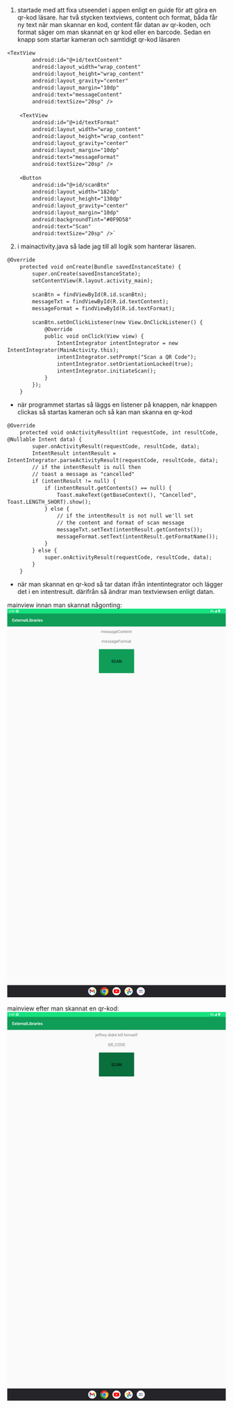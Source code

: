 1. startade med att fixa utseendet i appen enligt en guide för att göra en qr-kod läsare. har två stycken textviews, content och format, båda får ny text när man skannar en kod, content får datan av qr-koden, och format säger om man skannat en qr kod eller en barcode. Sedan en knapp som startar kameran och samtidigt qr-kod läsaren 
```
<TextView
        android:id="@+id/textContent"
        android:layout_width="wrap_content"
        android:layout_height="wrap_content"
        android:layout_gravity="center"
        android:layout_margin="10dp"
        android:text="messageContent"
        android:textSize="20sp" />

    <TextView
        android:id="@+id/textFormat"
        android:layout_width="wrap_content"
        android:layout_height="wrap_content"
        android:layout_gravity="center"
        android:layout_margin="10dp"
        android:text="messageFormat"
        android:textSize="20sp" />

    <Button
        android:id="@+id/scanBtn"
        android:layout_width="182dp"
        android:layout_height="130dp"
        android:layout_gravity="center"
        android:layout_margin="10dp"
        android:backgroundTint="#0F9D58"
        android:text="Scan"
        android:textSize="20sp" />`
```

2. i mainactivity.java så lade jag till all logik som hanterar läsaren. 

```
@Override
    protected void onCreate(Bundle savedInstanceState) {
        super.onCreate(savedInstanceState);
        setContentView(R.layout.activity_main);

        scanBtn = findViewById(R.id.scanBtn);
        messageTxt = findViewById(R.id.textContent);
        messageFormat = findViewById(R.id.textFormat);

        scanBtn.setOnClickListener(new View.OnClickListener() {
            @Override
            public void onClick(View view) {
                IntentIntegrator intentIntegrator = new IntentIntegrator(MainActivity.this);
                intentIntegrator.setPrompt("Scan a QR Code");
                intentIntegrator.setOrientationLocked(true);
                intentIntegrator.initiateScan();
            }
        });
    }
```
- när programmet startas så läggs en listener på knappen, när knappen clickas så startas kameran och så kan man skanna en qr-kod

```
@Override
    protected void onActivityResult(int requestCode, int resultCode, @Nullable Intent data) {
        super.onActivityResult(requestCode, resultCode, data);
        IntentResult intentResult = IntentIntegrator.parseActivityResult(requestCode, resultCode, data);
        // if the intentResult is null then
        // toast a message as "cancelled"
        if (intentResult != null) {
            if (intentResult.getContents() == null) {
                Toast.makeText(getBaseContext(), "Cancelled", Toast.LENGTH_SHORT).show();
            } else {
                // if the intentResult is not null we'll set
                // the content and format of scan message
                messageTxt.setText(intentResult.getContents());
                messageFormat.setText(intentResult.getFormatName());
            }
        } else {
            super.onActivityResult(requestCode, resultCode, data);
        }
    }
```
- när man skannat en qr-kod så tar datan ifrån intentintegrator och lägger det i en intentresult. därifrån så ändrar man textviewsen enligt datan.

mainview innan man skannat någonting:
![](mainview.png)

mainview efter man skannat en qr-kod:
![](Screenshot_20230515_153057.png)